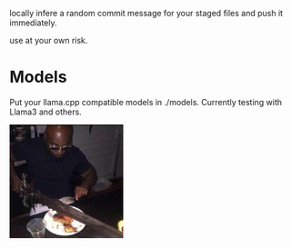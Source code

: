 locally infere a random commit message for your staged files and push it immediately.

use at your own risk.

# Models

Put your llama.cpp compatible models in ./models. Currently testing with Llama3 and others.


<img src="image.png" width="200" height="200" />